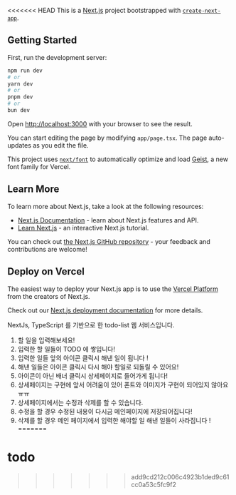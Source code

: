 <<<<<<< HEAD
This is a [Next.js](https://nextjs.org) project bootstrapped with [`create-next-app`](https://nextjs.org/docs/app/api-reference/cli/create-next-app).

## Getting Started

First, run the development server:

```bash
npm run dev
# or
yarn dev
# or
pnpm dev
# or
bun dev
```

Open [http://localhost:3000](http://localhost:3000) with your browser to see the result.

You can start editing the page by modifying `app/page.tsx`. The page auto-updates as you edit the file.

This project uses [`next/font`](https://nextjs.org/docs/app/building-your-application/optimizing/fonts) to automatically optimize and load [Geist](https://vercel.com/font), a new font family for Vercel.

## Learn More

To learn more about Next.js, take a look at the following resources:

- [Next.js Documentation](https://nextjs.org/docs) - learn about Next.js features and API.
- [Learn Next.js](https://nextjs.org/learn) - an interactive Next.js tutorial.

You can check out [the Next.js GitHub repository](https://github.com/vercel/next.js) - your feedback and contributions are welcome!

## Deploy on Vercel

The easiest way to deploy your Next.js app is to use the [Vercel Platform](https://vercel.com/new?utm_medium=default-template&filter=next.js&utm_source=create-next-app&utm_campaign=create-next-app-readme) from the creators of Next.js.

Check out our [Next.js deployment documentation](https://nextjs.org/docs/app/building-your-application/deploying) for more details.


NextJs, TypeScript 를 기반으로 한 todo-list 웹 서비스입니다.
1. 할 일을 입력해보세요!
2. 입력한 할 일들이 TODO 에 쌓입니다!
3. 입력한 일들 앞의 아이콘 클릭시 해낸 일이 됩니다 !
4. 해낸 일들은 아이콘 클릭시 다시 해야 할일로 되돌릴 수 있어요!
5. 아이콘이 아닌 배너 클릭시 상세페이지로 들어가게 됩니다!
6. 상세페이지는 구현에 앞서 어려움이 있어 폰트와 이미지가 구현이 되어있지 않아요 ㅠㅠ
7. 상세페이지에서는 수정과 삭제를 할 수 있습니다.
8. 수정을 할 경우 수정된 내용이 다시금 메인페이지에 저장되어집니다!
9. 삭제를 할 경우 메인 페이지에서 입력한 해야할 일 해낸 일들이 사라집니다 !    
=======
# todo
>>>>>>> add9cd212c006c4923b1ded9c61cc0a53c5fc9f2
